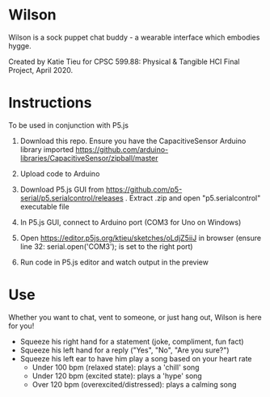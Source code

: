 # Wilson
Wilson is a sock puppet chat buddy - a wearable interface which embodies hygge.

Created by Katie Tieu for CPSC 599.88: Physical & Tangible HCI Final Project, April 2020.

# Instructions
To be used in conjunction with P5.js

1. Download this repo. Ensure you have the CapacitiveSensor Arduino library imported https://github.com/arduino-libraries/CapacitiveSensor/zipball/master

2. Upload code to Arduino

3. Download P5.js GUI from https://github.com/p5-serial/p5.serialcontrol/releases . Extract .zip and open "p5.serialcontrol" executable file

4. In P5.js GUI, connect to Arduino port (COM3 for Uno on Windows)

5. Open https://editor.p5js.org/ktieu/sketches/oLdjZ5iiJ in browser (ensure line 32: serial.open('COM3'); is set to the right port)

6. Run code in P5.js editor and watch output in the preview

# Use

Whether you want to chat, vent to someone, or just hang out, Wilson is here for you!
- Squeeze his right hand for a statement (joke, compliment, fun fact)
- Squeeze his left hand for a reply ("Yes", "No", "Are you sure?")
- Squeeze his left ear to have him play a song based on your heart rate
  - Under 100 bpm (relaxed state): plays a 'chill' song
  - Under 120 bpm (excited state): plays a 'hype' song
  - Over 120 bpm (overexcited/distressed): plays a calming song
